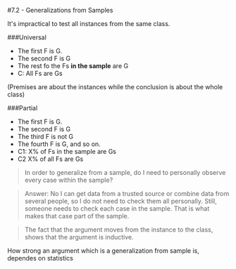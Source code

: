 #7.2 - Generalizations from Samples

It's impractical to test all instances from the same class.

###Universal

- The first F is G.
- The second F is G
- The rest fo the Fs **in the sample** are G
- C: All Fs are Gs

(Premises are about the instances while the conclusion is about the whole class)


###Partial

- The first F is G.
- The second F is G
- The third F is not G
- The fourth F is G, and so on.
- C1: X% of Fs in the sample are Gs
- C2 X% of all Fs are Gs

> In order to generalize from a sample, do I need to personally observe every case within the sample?

> Answer: No
I can get data from a trusted source or combine data from several people, so I do not need to check them all personally. Still, someone needs to check each case in the sample. That is what makes that case part of the sample.

> The fact that the argument moves from the instance to the class, shows that the argument is inductive.

How strong an argument which is a generalization from sample is, dependes on statistics
